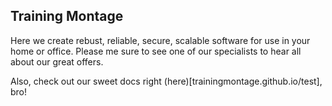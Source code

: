 ## Training Montage

Here we create rebust, reliable, secure, scalable software for use in your home or office.
Please me sure to see one of our specialists to hear all about our great offers.

Also, check out our sweet docs right (here)[trainingmontage.github.io/test], bro!
